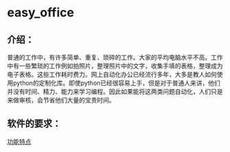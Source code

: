 # easy_office

## 介绍：

普通的工作中，有许多简单、重复、琐碎的工作。大家的平均电脑水平不高。工作中有一些繁琐的工作例如拍照片，整理照片中的文字，收集手填的表格，整理成为电子表格。这些工作耗时费力。网上自动化办公已经流行多年，大多是教人如何使用python的定制化库。即使python已经很容易上手，但是对于普通人来讲，他们并没有时间、精力、能力来学习编程。因此如果能将这两类问题自动化，人们只是来做审核，会节省他们大量的宝贵时间。



## 软件的要求：

[功能特点](./doc/feature.md)

